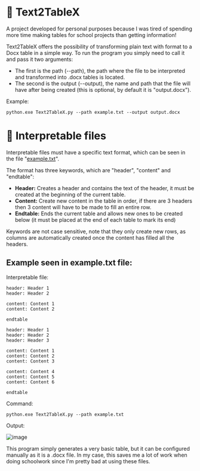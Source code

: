 # 📝 Text2TableX
A project developed for personal purposes because I was tired of spending more time making tables for school projects than getting information!

Text2TableX offers the possibility of transforming plain text with format to a Docx table in a simple way. 
To run the program you simply need to call it and pass it two arguments: 

+ The first is the path (--path), the path where the file to be interpreted and transformed into .docx tables is located.
+ The second is the output (--output), the name and path that the file will have after being created (this is optional, by default it is "output.docx").

Example: 
```
python.exe Text2TableX.py --path example.txt --output output.docx
```

# 📁 Interpretable files

Interpretable files must have a specific text format, which can be seen in the file "[example.txt](https://github.com/Kr3my/Text2TableX/blob/main/example.txt)".

The format has three keywords, which are "header", "content" and "endtable":

+ **Header:** Creates a header and contains the text of the header, it must be created at the beginning of the current table.
+ **Content:** Create new content in the table in order, if there are 3 headers then 3 content will have to be made to fill an entire row.
+ **Endtable:** Ends the current table and allows new ones to be created below (it must be placed at the end of each table to mark its end)

Keywords are not case sensitive, note that they only create new rows, as columns are automatically created once the content has filled all the headers.

## Example seen in example.txt file:

Interpretable file:
```
header: Header 1
header: Header 2

content: Content 1
content: Content 2

endtable

header: Header 1
header: Header 2
header: Header 3

content: Content 1
content: Content 2
content: Content 3

content: Content 4
content: Content 5
content: Content 6

endtable
```

Command:
```
python.exe Text2TableX.py --path example.txt
```

Output:

![image](https://github.com/user-attachments/assets/255cef37-331f-49c7-b422-3f79e1c1b612)

This program simply generates a very basic table, but it can be configured manually as it is a .docx file. In my case, this saves me a lot of work when doing schoolwork since I'm pretty bad at using these files.
